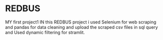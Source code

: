 # REDBUS
MY first project1
IN this REDBUS project i used Selenium for web scraping and pandas for data cleaning and upload the scraped csv files in sql query and Used dynamic filtering for stramlit.
